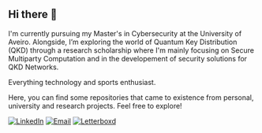 ## Hi there 👋

I'm currently pursuing my Master's in Cybersecurity at the University of Aveiro. Alongside, I’m exploring the world of Quantum Key Distribution (QKD) through a research scholarship where I'm mainly focusing on Secure Multiparty Computation and in the developement of security solutions for QKD Networks. 

Everything technology and sports enthusiast.

Here, you can find some repositories that came to existence from personal, university and research projects. Feel free to explore!

[![LinkedIn](https://img.shields.io/badge/LinkedIn-0a66c2?style=for-the-badge&logo=linkedin&logoColor=white)](https://www.linkedin.com/in/diogo-matos-30757a25a/) [![Email](https://img.shields.io/badge/email-EA4335?style=for-the-badge&logo=gmail&logoColor=white)](mailto:diogodftm@gmail.com) [![Letterboxd](https://img.shields.io/badge/letterboxd-202830?style=for-the-badge&logo=letterboxd&logoColor=white)](https://letterboxd.com/Diogoftm/)
